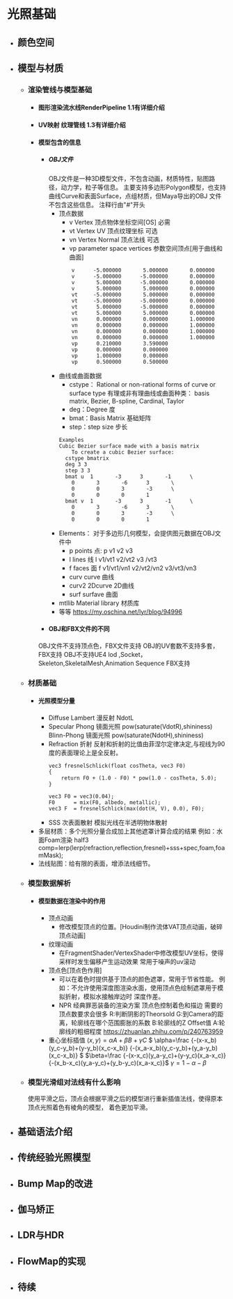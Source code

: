 # 光照基础
+ ## 颜色空间
+ ## 模型与材质
  + ### 渲染管线与模型基础
    + #### 图形渲染流水线RenderPipeline 1.1有详细介绍
    + #### UV映射 纹理管线 1.3有详细介绍
    + #### 模型包含的信息
      + ##### OBJ文件
        OBJ文件是一种3D模型文件，不包含动画，材质特性，贴图路径，动力学，粒子等信息。
        主要支持多边形Polygon模型，也支持曲线Curve和表面Surface，点组材质，但Maya导出的OBJ
        文件不包含这些信息。
        注释行由"#"开头
        + 顶点数据
          + v Vertex 顶点物体坐标空间[OS] 必需
          + vt Vertex UV 顶点纹理坐标 可选
          + vn Vertex Normal 顶点法线 可选
          + vp parameter space vertices 参数空间顶点[用于曲线和曲面]
          ```
              v      -5.000000       5.000000       0.000000
              v      -5.000000      -5.000000       0.000000
              v       5.000000      -5.000000       0.000000
              v       5.000000       5.000000       0.000000
              vt     -5.000000       5.000000       0.000000
              vt     -5.000000      -5.000000       0.000000
              vt      5.000000      -5.000000       0.000000
              vt      5.000000       5.000000       0.000000
              vn      0.000000       0.000000       1.000000
              vn      0.000000       0.000000       1.000000
              vn      0.000000       0.000000       1.000000
              vn      0.000000       0.000000       1.000000
              vp      0.210000       3.590000
              vp      0.000000       0.000000
              vp      1.000000       0.000000
              vp      0.500000       0.500000
          ```
        + 曲线或曲面数据
          + cstype：
           Rational or non-rational forms of curve or surface type 
           有理或非有理曲线或曲面种类：
          basis matrix, Bezier, B-spline, Cardinal, Taylor
          + deg：Degree 度
          + bmat：Basis Matrix 基础矩阵
          + step：step size 步长
          ```
          Examples
          Cubic Bezier surface made with a basis matrix
              To create a cubic Bezier surface:
            cstype bmatrix
            deg 3 3
            step 3 3
            bmat u  1       -3      3       -1      \
              0       3       -6      3       \
              0       0       3       -3      \
              0       0       0       1
            bmat v  1       -3      3       -1      \
              0       3       -6      3       \
              0       0       3       -3      \
              0       0       0       1
        + Elements：
          对于多边形几何模型，会提供图元数据在OBJ文件中
          + p points 点:
          p v1 v2 v3
          + l lines 线
          l v1/vt1 v2/vt2 v3 /vt3
          + f faces 面
          f v1/vt1/vn1 v2/vt2/vn2 v3/vt3/vn3
          + curv curve 曲线
          + curv2 2Dcurve 2D曲线
          + surf surfave 曲面
        + mtllib Material library 材质库
        + 等等 https://my.oschina.net/lyr/blog/94996
      + #### OBJ和FBX文件的不同
      OBJ文件不支持顶点色，FBX文件支持
      OBJ的UV套数不支持多套，FBX支持
      OBJ不支持UE4 lod ,Socket，Skeleton,SkeletalMesh,Animation Sequence FBX支持
  + ### 材质基础
    + #### 光照模型分量
      + Diffuse Lambert 漫反射 NdotL
      + Specular 
      Phong 镜面光照 pow(saturate(VdotR),shininess)
      Blinn-Phong 镜面光照 pow(saturate(NdotH),shininess)
      + Refraction 折射
      反射和折射的比值由菲涅尔定律决定,与视线为90度的表面理论上是全反射。
        ```
        vec3 fresnelSchlick(float cosTheta, vec3 F0)
        {
            return F0 + (1.0 - F0) * pow(1.0 - cosTheta, 5.0);
        } 

        vec3 F0 = vec3(0.04); 
        F0      = mix(F0, albedo, metallic);
        vec3 F  = fresnelSchlick(max(dot(H, V), 0.0), F0);
        ```
      + SSS 次表面散射
      模拟光线在半透明物体散射
    + 多层材质：多个光照分量合成加上其他遮罩计算合成的结果
    例如：水面Foam渲染
    half3 comp=lerp(lerp(refraction,reflection,fresnel)+sss+spec,foam,foamMask);
    + 法线贴图：给有限的表面，增添法线细节。
  + ### 模型数据解析
    + #### 模型数据在渲染中的作用
      + 顶点动画
        + 修改模型顶点的位置。[Houdini制作流体VAT顶点动画，破碎顶点动画] 
      + 纹理动画
        + 在FragmentShader/VertexShader中修改模型UV坐标，使得采样时发生偏移产生运动效果
        常用于噪声的uv滚动
      + 顶点色[顶点色作用]
        + 可以在着色时提供基于顶点的颜色遮罩，常用于节省性能。
        例如：不允许使用深度图渲染水面，使用顶点色绘制遮罩用于模拟折射，模拟水接触岸边时
        深度作差。
        + NPR 经典罪恶装备的渲染方案
        顶点色控制着色和描边
        需要的顶点数要求会很多
        R:判断阴影的Theorsold 
        G:到Camera的距离，轮廓线在哪个范围膨胀的系数
        B:轮廓线的Z Offset值
        A:轮廓线的粗细程度
        https://zhuanlan.zhihu.com/p/240763959
      + 重心坐标插值
      $(x,y)=\alpha A+\beta B+\gamma C$
      $
      \alpha=\frac
      {-(x-x_b)(y_c-y_b)+(y-y_b)(x_c-x_b)}
      {-(x_a-x_b)(y_c-y_b)+(y_a-y_b)(x_c-x_b)}
      $
      $\beta=\frac
      {-(x-x_c)(y_a-y_c)+(y-y_c)(x_a-x_c)}
      {-(x_b-x_c)(y_a-y_c)+(y_b-y_c)(x_a-x_c)}$
      $\gamma=1-\alpha-\beta$
  + ### 模型光滑组对法线有什么影响
    使用平滑之后，顶点会根据平滑之后的模型进行重新插值法线，使得原本顶点光照着色有棱角的模型，
    着色更加平滑。
+ ## 基础语法介绍
+ ## 传统经验光照模型
+ ## Bump Map的改进
+ ## 伽马矫正
+ ## LDR与HDR
+ ## FlowMap的实现
+ ## 待续